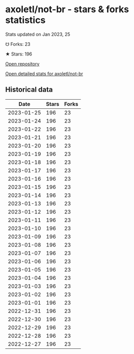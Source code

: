 # axoletl/not-br - stars & forks statistics

Stats updated on Jan 2023, 25

☋ Forks: 23

★ Stars: 196

[Open repository](https://github.com/axoletl/not-br)

[Open detailed stats for axoletl/not-br](https://reviewgithub.com/rep/axoletl/not-br)

## Historical data
| Date | Stars | Forks |
|------|-------|-------|
| 2023-01-25 | 196 | 23 | 
| 2023-01-24 | 196 | 23 | 
| 2023-01-22 | 196 | 23 | 
| 2023-01-21 | 196 | 23 | 
| 2023-01-20 | 196 | 23 | 
| 2023-01-19 | 196 | 23 | 
| 2023-01-18 | 196 | 23 | 
| 2023-01-17 | 196 | 23 | 
| 2023-01-16 | 196 | 23 | 
| 2023-01-15 | 196 | 23 | 
| 2023-01-14 | 196 | 23 | 
| 2023-01-13 | 196 | 23 | 
| 2023-01-12 | 196 | 23 | 
| 2023-01-11 | 196 | 23 | 
| 2023-01-10 | 196 | 23 | 
| 2023-01-09 | 196 | 23 | 
| 2023-01-08 | 196 | 23 | 
| 2023-01-07 | 196 | 23 | 
| 2023-01-06 | 196 | 23 | 
| 2023-01-05 | 196 | 23 | 
| 2023-01-04 | 196 | 23 | 
| 2023-01-03 | 196 | 23 | 
| 2023-01-02 | 196 | 23 | 
| 2023-01-01 | 196 | 23 | 
| 2022-12-31 | 196 | 23 | 
| 2022-12-30 | 196 | 23 | 
| 2022-12-29 | 196 | 23 | 
| 2022-12-28 | 196 | 23 | 
| 2022-12-27 | 196 | 23 | 


